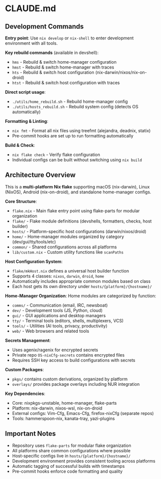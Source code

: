 # CLAUDE.md

## Development Commands

**Entry point**: Use `nix develop` or `nix-shell` to enter development environment with all tools.

**Key rebuild commands** (available in devshell):

- `hms` - Rebuild & switch home-manager configuration
- `hmst` - Rebuild & switch home-manager with traces
- `hts` - Rebuild & switch host configuration (nix-darwin/nixos/nix-on-droid)
- `htst` - Rebuild & switch host configuration with traces

**Direct script usage**:

- `./utils/home_rebuild.sh` - Rebuild home-manager config
- `./utils/hosts_rebuild.sh` - Rebuild system config (detects OS automatically)

**Formatting & Linting**:

- `nix fmt` - Format all nix files using treefmt (alejandra, deadnix, statix)
- Pre-commit hooks are set up to run formatting automatically

**Build & Check**:

- `nix flake check` - Verify flake configuration
- Individual configs can be built without switching using `nix build`

## Architecture Overview

This is a **multi-platform Nix flake** supporting macOS (nix-darwin), Linux (NixOS), Android (nix-on-droid), and standalone home-manager configs.

**Core Structure**:

- `flake.nix` - Main flake entry point using flake-parts for modular organization
- `flake/` - Flake module definitions (devshells, formatters, checks, host builder)
- `hosts/` - Platform-specific host configurations (darwin/nixos/droid)
- `home/` - Home-manager modules organized by category (dev/gui/tty/tools/etc)
- `common/` - Shared configurations across all platforms
- `lib/custom.nix` - Custom utility functions like `scanPaths`

**Host Configuration System**:

- `flake/mkHost.nix` defines a universal host builder function
- Supports 4 classes: `nixos`, `darwin`, `droid`, `home`
- Automatically includes appropriate common modules based on class
- Each host gets its own directory under `hosts/{platform}/{hostname}/`

**Home-Manager Organization**:
Home modules are categorized by function:

- `comms/` - Communication (email, IRC, newsboat)
- `dev/` - Development tools (JS, Python, cloud)
- `gui/` - GUI applications and desktop managers
- `tty/` - Terminal tools (editors, shells, multiplexers, VCS)
- `tools/` - Utilities (AI tools, privacy, productivity)
- `web/` - Web browsers and related tools

**Secrets Management**:

- Uses agenix/ragenix for encrypted secrets
- Private repo `OS-nixCfg-secrets` contains encrypted files
- Requires SSH key access to build configurations with secrets

**Custom Packages**:

- `pkgs/` contains custom derivations, organized by platform
- `overlays/` provides package overlays including NUR integration

**Key Dependencies**:

- Core: nixpkgs-unstable, home-manager, flake-parts
- Platform: nix-darwin, nixos-wsl, nix-on-droid
- External configs: Vim-Cfg, Emacs-Cfg, firefox-nixCfg (separate repos)
- Tools: hammerspoon-nix, kanata-tray, yazi-plugins

## Important Notes

- Repository uses `flake-parts` for modular flake organization
- All platforms share common configurations where possible
- Host-specific configs live in `hosts/{platform}/{hostname}/`
- Development environment provides consistent tooling across platforms
- Automatic tagging of successful builds with timestamps
- Pre-commit hooks enforce code formatting and quality
